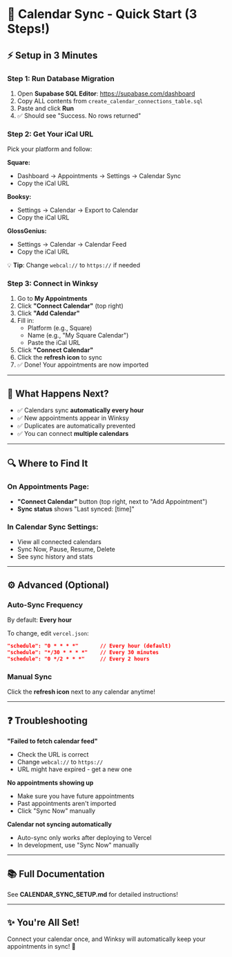 # 🚀 Calendar Sync - Quick Start (3 Steps!)

## ⚡ Setup in 3 Minutes

### Step 1: Run Database Migration

1. Open **Supabase SQL Editor**: https://supabase.com/dashboard
2. Copy ALL contents from `create_calendar_connections_table.sql`
3. Paste and click **Run**
4. ✅ Should see "Success. No rows returned"

### Step 2: Get Your iCal URL

Pick your platform and follow:

**Square:**
- Dashboard → Appointments → Settings → Calendar Sync
- Copy the iCal URL

**Booksy:**
- Settings → Calendar → Export to Calendar
- Copy the iCal URL

**GlossGenius:**
- Settings → Calendar → Calendar Feed
- Copy the iCal URL

💡 **Tip**: Change `webcal://` to `https://` if needed

### Step 3: Connect in Winksy

1. Go to **My Appointments**
2. Click **"Connect Calendar"** (top right)
3. Click **"Add Calendar"**
4. Fill in:
   - Platform (e.g., Square)
   - Name (e.g., "My Square Calendar")
   - Paste the iCal URL
5. Click **"Connect Calendar"**
6. Click the **refresh icon** to sync
7. ✅ Done! Your appointments are now imported

---

## 🎉 What Happens Next?

- ✅ Calendars sync **automatically every hour**
- ✅ New appointments appear in Winksy
- ✅ Duplicates are automatically prevented
- ✅ You can connect **multiple calendars**

---

## 🔍 Where to Find It

### On Appointments Page:
- **"Connect Calendar"** button (top right, next to "Add Appointment")
- **Sync status** shows "Last synced: [time]"

### In Calendar Sync Settings:
- View all connected calendars
- Sync Now, Pause, Resume, Delete
- See sync history and stats

---

## ⚙️ Advanced (Optional)

### Auto-Sync Frequency

By default: **Every hour**

To change, edit `vercel.json`:

```json
"schedule": "0 * * * *"       // Every hour (default)
"schedule": "*/30 * * * *"    // Every 30 minutes
"schedule": "0 */2 * * *"     // Every 2 hours
```

### Manual Sync

Click the **refresh icon** next to any calendar anytime!

---

## ❓ Troubleshooting

**"Failed to fetch calendar feed"**
- Check the URL is correct
- Change `webcal://` to `https://`
- URL might have expired - get a new one

**No appointments showing up**
- Make sure you have future appointments
- Past appointments aren't imported
- Click "Sync Now" manually

**Calendar not syncing automatically**
- Auto-sync only works after deploying to Vercel
- In development, use "Sync Now" manually

---

## 📚 Full Documentation

See **CALENDAR_SYNC_SETUP.md** for detailed instructions!

---

## ✨ You're All Set!

Connect your calendar once, and Winksy will automatically keep your appointments in sync! 🎉



